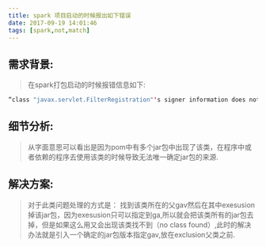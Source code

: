 ```yaml
---
title: spark 项目启动的时候报出如下错误
date: 2017-09-19 14:01:46
tags: [spark,not,match]
---
```

## 需求背景:
>在spark打包启动的时候报错信息如下:

``` java
“class "javax.servlet.FilterRegistration"'s signer information does not match signer information of other classes in the same package”
```
## 细节分析:

>从字面意思可以看出是因为pom中有多个jar包中出现了该类，在程序中或者依赖的程序去使用该类的时候导致无法唯一确定jar包的来源.

## 解决方案:

>对于此类问题处理的方式是：
找到该类所在的父gav然后在其中exesusion掉该jar包，因为exesusion只可以指定到ga,所以就会把该类所有的jar包去掉，但是如果这么用又会出现该类找不到（no class found）,此时的解决办法就是引入一个确定的jar包版本指定gav,放在exclusion父类之前.
